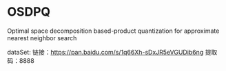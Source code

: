 # OSDPQ
Optimal space decomposition based-product quantization for approximate nearest neighbor search

dataSet:
        链接：https://pan.baidu.com/s/1q66Xh-sDxJR5eVGUDib6ng 
        提取码：8888 
